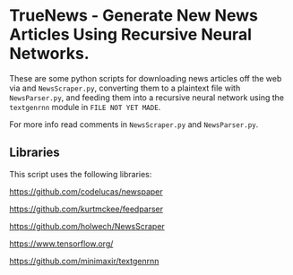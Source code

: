 # TrueNews - Generate New News Articles Using Recursive Neural Networks.
These are some python scripts for downloading news articles off the web via  and `NewsScraper.py`, converting them to a plaintext file with `NewsParser.py`, and feeding them into a recursive neural network using the `textgenrnn` module in `FILE NOT YET MADE`.

For more info read comments in `NewsScraper.py` and `NewsParser.py`.

## Libraries
This script uses the following libraries:

https://github.com/codelucas/newspaper

https://github.com/kurtmckee/feedparser

https://github.com/holwech/NewsScraper

https://www.tensorflow.org/

https://github.com/minimaxir/textgenrnn